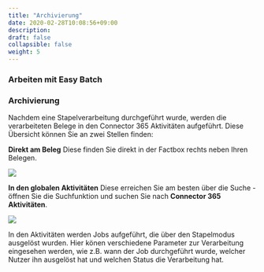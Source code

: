 ```yaml
---
title: "Archivierung"
date: 2020-02-28T10:08:56+09:00
description: 
draft: false
collapsible: false
weight: 5
---
```

### Arbeiten mit Easy Batch

### Archivierung

Nachdem eine Stapelverarbeitung durchgeführt wurde, werden die verarbeiteten Belege in den Connector 365 Aktivitäten aufgeführt. Diese Übersicht können Sie an zwei Stellen finden:

**Direkt am Beleg**
Diese finden Sie direkt in der Factbox rechts neben Ihren Belegen.

![](images/apps/easyfactboxde.PNG)

**In den globalen Aktivitäten**
Diese erreichen Sie am besten über die Suche - öffnen Sie die Suchfunktion und suchen Sie nach **Connector 365 Aktivitäten**.

![](images/apps/easyarchivede.PNG)

In den Aktivitäten werden Jobs aufgeführt, die über den Stapelmodus ausgelöst wurden. Hier könen verschiedene Parameter zur Verarbeitung eingesehen werden, wie z.B. wann der Job durchgeführt wurde, welcher Nutzer ihn ausgelöst hat und welchen Status die Verarbeitung hat.
